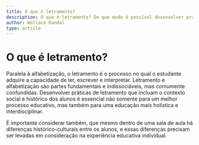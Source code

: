 ```yaml
---
title: O que é letramento? 
description: O que é letramento? De que modo é possível desenvolver práticas de letramento no Ensino Fundamental e Médio?
author: Wallace Randal
type: article
---
```


# O que é letramento? 

Paralela à alfabetização, o letramento é o processo no qual o estudante adquire a capacidade de ler, escrever e interpretar.  Letramento e alfabetização são partes fundamentais e indissociáveis, mas comumente confundidas. Desenvolver práticas de letramento que incluam o contexto social e histórico dos alunos é essencial não somente para um melhor processo educativo, mas também para uma educação mais holística e interdisciplinar. 

É importante considerar também, que mesmo dentro de uma sala de aula há diferenças histórico-culturais entre os alunos, e essas diferenças precisam ser levadas em consideração na experiência educativa individual.